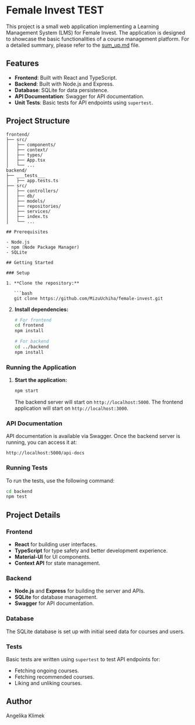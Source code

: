 # Female Invest TEST

This project is a small web application implementing a Learning Management System (LMS) for Female Invest. The application is designed to showcase the basic functionalities of a course management platform.
For a detailed summary, please refer to the [sum_up.md](./sum_up.md) file.

## Features

- **Frontend**: Built with React and TypeScript.
- **Backend**: Built with Node.js and Express.
- **Database**: SQLite for data persistence.
- **API Documentation**: Swagger for API documentation.
- **Unit Tests**: Basic tests for API endpoints using `supertest`.

## Project Structure

```
frontend/
├── src/
│   ├── components/
│   ├── context/
│   ├── types/
│   ├── App.tsx
│   └── ...
backend/
├── ___tests___
│   ├── app.tests.ts
├── src/
│   ├── controllers/
│   ├── db/
│   ├── models/
│   ├── repositories/
│   ├── services/
│   ├── index.ts
│   └── ...

## Prerequisites

- Node.js
- npm (Node Package Manager)
- SQLite

## Getting Started

### Setup

1. **Clone the repository:**

   ```bash
   git clone https://github.com/MizuUchiha/female-invest.git
   ```

2. **Install dependencies:**

   ```bash
   # For frontend
   cd frontend
   npm install

   # For backend
   cd ../backend
   npm install
   ```

### Running the Application

1. **Start the application:**

   ```bash
   npm start
   ```

   The backend server will start on `http://localhost:5000`.
   The frontend application will start on `http://localhost:3000`.

### API Documentation

API documentation is available via Swagger. Once the backend server is running, you can access it at:

```
http://localhost:5000/api-docs
```

### Running Tests

To run the tests, use the following command:

```bash
cd backend
npm test
```

## Project Details

### Frontend

- **React** for building user interfaces.
- **TypeScript** for type safety and better development experience.
- **Material-UI** for UI components.
- **Context API** for state management.

### Backend

- **Node.js** and **Express** for building the server and APIs.
- **SQLite** for database management.
- **Swagger** for API documentation.

### Database

The SQLite database is set up with initial seed data for courses and users.

### Tests

Basic tests are written using `supertest` to test API endpoints for:
- Fetching ongoing courses.
- Fetching recommended courses.
- Liking and unliking courses.


## Author

Angelika Klimek
